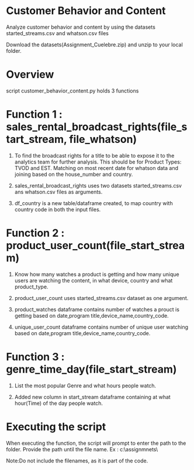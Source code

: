 # Customer Behavior and Content

Analyze customer behavior and content by using the datasets started_streams.csv and whatson.csv files

Download the datasets(Assignment_Cuelebre.zip) and unzip to your local folder.


# Overview

script customer_behavior_content.py holds 3 functions

# Function 1 : sales_rental_broadcast_rights(file_start_stream, file_whatson)

1.  To find the broadcast rights for a title to be able to expose it to the analytics team for further analysis. This should be for Product Types: TVOD and EST. Matching on most recent date for whatson data and joining based on the house_number and country.

2.  sales_rental_broadcast_rights uses two datasets started_streams.csv ans whatson.csv files as arguments.

3.  df_country is a new table/dataframe created, to map country with country code in both the input files. 

# Function 2 : product_user_count(file_start_stream)

1.  Know how many watches a product is getting and how many unique users are watching the content, in what device, country and what product_type.

2.  product_user_count uses started_streams.csv dataset as one argument.

3.  product_watches dataframe contains number of watches a prouct is getting based on date,program title,device_name,country_code.

4.  unique_user_count dataframe contains number of unique user watching based on date,program title,device_name,country_code.

# Function 3 : genre_time_day(file_start_stream)

1.  List the most popular Genre and what hours people watch.

2.  Added new column in start_stream dataframe containing at what hour(Time) of the day people watch.

# Executing the script

When executing the function, the script will prompt to enter the path to the folder. Provide the path until the file name. 
Ex : c:\\assignmnets\\

Note:Do not include the filenames, as it is part of the code.


